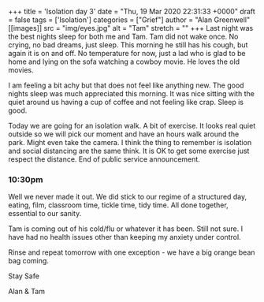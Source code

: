 +++
title = 'Isolation day 3'
date = "Thu, 19 Mar 2020 22:31:33 +0000"
draft = false
tags = ['Isolation']
categories = ["Grief"]
author = "Alan Greenwell"
[[images]]
  src = "img/eyes.jpg"
  alt = "Tam"
  stretch = ""
+++
Last night was the best nights sleep for both me and Tam. Tam did not wake once. No crying, no bad dreams, just sleep. This morning he still has his cough, but again it is on and off. No temperature for now, just a lad who is glad to be home and lying on the sofa watching a cowboy movie. He loves the old movies.
<!--more-->
I am feeling a bit achy but that does not feel like anything new. The good nights sleep was much appreciated this morning. It was nice sitting with the quiet around us having a cup of coffee and not feeling like crap. Sleep is good.

Today we are going for an isolation walk. A bit of exercise. It looks real quiet outside so we will pick our moment and have an hours walk around the park. Might even take the camera. I think the thing to remember is isolation and social distancing are the same think. It is OK to get some exercise just respect the distance. End of public service announcement.

### 10:30pm

Well we never made it out. We did stick to our regime of a structured day, eating, film, classroom time, tickle time, tidy time. All done together, essential to our sanity.

Tam is coming out of his cold/flu or whatever it has been. Still not sure. I have had no health issues other than keeping my anxiety under control.

Rinse and repeat tomorrow with one exception - we have a big orange bean bag coming.

Stay Safe

Alan & Tam